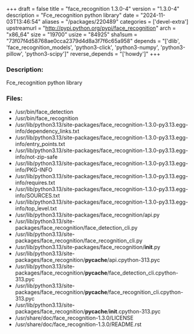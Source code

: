 +++
draft = false
title = "face_recognition 1.3.0-4"
version = "1.3.0-4"
description = "Fce_recognition python library"
date = "2024-11-03T13:46:54"
aliases = "/packages/220489"
categories = ['devel-extra']
upstreamurl = "http://pypi.python.org/pypi/face_recognition"
arch = "x86_64"
size = "19700"
usize = "84925"
sha1sum = "73f07f4d58768ae0cca2379d4d8a3f7f6c65a958"
depends = "['dlib', 'face_recognition_models', 'python3-click', 'python3-numpy', 'python3-pillow', 'python3-scipy']"
reverse_depends = "['howdy']"
+++
### Description: 
Fce_recognition python library

### Files: 
* /usr/bin/face_detection
* /usr/bin/face_recognition
* /usr/lib/python3.13/site-packages/face_recognition-1.3.0-py3.13.egg-info/dependency_links.txt
* /usr/lib/python3.13/site-packages/face_recognition-1.3.0-py3.13.egg-info/entry_points.txt
* /usr/lib/python3.13/site-packages/face_recognition-1.3.0-py3.13.egg-info/not-zip-safe
* /usr/lib/python3.13/site-packages/face_recognition-1.3.0-py3.13.egg-info/PKG-INFO
* /usr/lib/python3.13/site-packages/face_recognition-1.3.0-py3.13.egg-info/requires.txt
* /usr/lib/python3.13/site-packages/face_recognition-1.3.0-py3.13.egg-info/SOURCES.txt
* /usr/lib/python3.13/site-packages/face_recognition-1.3.0-py3.13.egg-info/top_level.txt
* /usr/lib/python3.13/site-packages/face_recognition/api.py
* /usr/lib/python3.13/site-packages/face_recognition/face_detection_cli.py
* /usr/lib/python3.13/site-packages/face_recognition/face_recognition_cli.py
* /usr/lib/python3.13/site-packages/face_recognition/__init__.py
* /usr/lib/python3.13/site-packages/face_recognition/__pycache__/api.cpython-313.pyc
* /usr/lib/python3.13/site-packages/face_recognition/__pycache__/face_detection_cli.cpython-313.pyc
* /usr/lib/python3.13/site-packages/face_recognition/__pycache__/face_recognition_cli.cpython-313.pyc
* /usr/lib/python3.13/site-packages/face_recognition/__pycache__/__init__.cpython-313.pyc
* /usr/share/doc/face_recognition-1.3.0/LICENSE
* /usr/share/doc/face_recognition-1.3.0/README.rst
